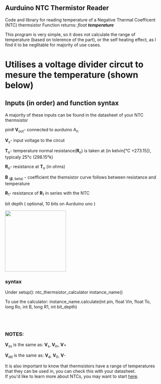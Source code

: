 [//]: <> (note, needs to be fixed from html to md)

## Aurduino NTC Thermistor Reader

  
Code and library for reading temperature of a Negative Thermal Coefficent (NTC) thermsistor 
Function returns: <i>float <b>temperature</b></i>
 
This program is very simple, so it does not calculate the range of temperature
(based on tolerence of the part), or the self heating effect, 
as I find it to be neglitable for majority of use cases.

# Utilises a voltage divider circut to mesure the temperature (shown below)

## Inputs (in order) and function syntax

A majority of these inputs can be found in the datasheet of your NTC thermsistor
 
pin# <b>V</b><sub>out</sub>- connected to aurduino A<sub>n</sub><br>

<b>V</b><sub>s</sub>- input voltage to the circut<br>

<b>T</b><sub>o</sub>- temperature normal resistance(<b>R</b><sub>o</sub>) is taken at (in kelvin[°C +273.15]), typicaly 25°c (298.15°k) <br>

<b>R</b><sub>o</sub>- resistance at <b>T</b><sub>o</sub> (in ohms)

<b>B</b> <sub>(<b>β</b>, beta) </sub>- coefficient the themsistor curve follows between resistance and temperature <br>

<b>R</b><sub>1</sub>- resistance of <b>R</b><sub>1</sub> in series with the NTC

bit depth  ( optional, 10 bits on Aurduino uno ) 

  
<img src="https://github.com/MarsTheProtogen/NTC-Thermistor-Reader/assets/99446685/e1dd8bfc-d568-43d6-aba8-65da9808127d)https://github.com/MarsTheProtogen/NTC-Thermistor-Reader/assets/99446685/e1dd8bfc-d568-43d6-aba8-65da9808127d" width="200" >
</span>

<br>
<h3><b>syntax</b></h3>  
<p>Under setup(): ntc_thermsistor_calculator instance_name()</p>
<p>To use the calculator: instance_name.calculate(int pin, float Vin, float To, long Ro, int B, long R1, int bit_depth)</p><br>

<br>
</p>


<h3>NOTES: </h3>

<p>
<!--sorry for getting sloppy here it was midnight when i was finishing this, I don't plan on fixing it-->
<b>V</b><sub>ss</sub> is the same as: <b>V</b><sub>s</sub>, <b>V</b><sub>in</sub>, <b>V</b>+
<br>

<b>V</b><sub>dd</sub> is the same as: <b>V</b><sub>d</sub>, <b>V</b><sub>0</sub>, <b>V</b>-
<br>

It is also important to know that thermsistors have a range of temperatures that they can be used in, you can check this with your datasheet.
<br>
If you'd like to learn more about NTCs, you may want to start <a href= "https://www.electronics-tutorials.ws/io/thermistors.html">here</a>.
</p>

<br><br><br><br><br><br><br>

</body>
</HTML>
